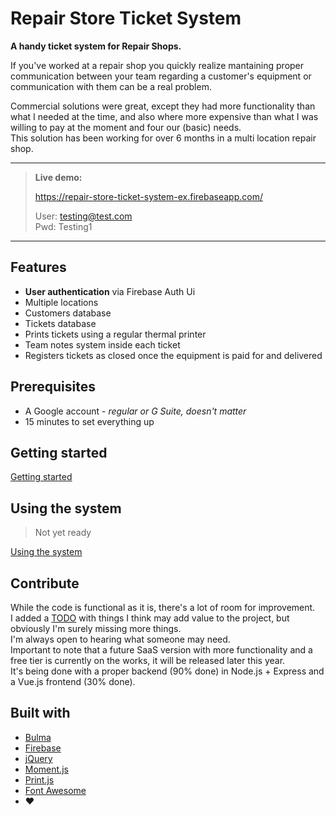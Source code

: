 # Repair Store Ticket System

**A handy ticket system for Repair Shops.**

If you've worked at a repair shop you quickly realize mantaining proper communication between your team regarding a customer's equipment or communication with them can be a real problem.

Commercial solutions were great, except they had more functionality than what I needed at the time, and also where more expensive than what I was willing to pay at the moment and four our (basic) needs.  
This solution has been working for over 6 months in a multi location repair shop.

---
>**Live demo:**  
>
>https://repair-store-ticket-system-ex.firebaseapp.com/  
>
>User: testing@test.com  
>Pwd: Testing1
---

## Features
- **User authentication** via Firebase Auth Ui
- Multiple locations
- Customers database
- Tickets database
- Prints tickets using a regular thermal printer
- Team notes system inside each ticket
- Registers tickets as closed once the equipment is paid for and delivered

## Prerequisites
- A Google account - _regular or G Suite, doesn't matter_
- 15 minutes to set everything up

## Getting started
[Getting started](./docs/GETTING_STARTED.md)

## Using the system
>Not yet ready

[Using the system](./docs/USING_THE_SYSTEM.md)

## Contribute
While the code is functional as it is, there's a lot of room for improvement.  
I added a [TODO](./docs/TODO.md) with things I think may add value to the project, but obviously I'm surely missing more things.  
I'm always open to hearing what someone may need.  
Important to note that a future SaaS version with more functionality and a free tier is currently on the works, it will be released later this year.  
It's being done with a proper backend (90% done) in Node.js + Express and a Vue.js frontend (30% done).

## Built with
- [Bulma](https://bulma.io/)
- [Firebase](https://firebase.google.com/)
- [jQuery](https://jquery.com/)
- [Moment.js](http://momentjs.com/)
- [Print.js](http://printjs.crabbly.com/)
- [Font Awesome](https://fontawesome.com/)
- ❤️